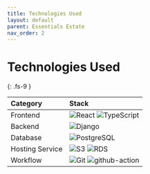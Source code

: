 ```yaml
---
title: Technologies Used
layout: default
parent: Essentials Estate
nav_order: 2
---
```


# Technologies Used
{: .fs-9 }

| Category        | Stack                   |
| :-------------- | :---------------------- |
| Frontend        | ![React] ![TypeScript]  |
| Backend         | ![Django]               |
| Database        | ![PostgreSQL]           |
| Hosting Service | ![S3] ![RDS]            |
| Workflow        | ![Git] ![github-action] |

[React]: https://img.shields.io/badge/-React-52BAD7?style=flat&logo=react&logoColor=white
[gitHub-action]: https://img.shields.io/badge/-GitHub_Actions-black?style=flat&logo=github
[Git]: https://img.shields.io/badge/-Git-black?style=flat&logo=git
[TypeScript]: https://img.shields.io/badge/-TypeScript-2f74c0?style=flat&logo=typescript&logoColor=white
[Django]: https://img.shields.io/badge/Django-darkgreen?logo=django
[PostgreSQL]: https://img.shields.io/badge/PostgreSQL-grey?logo=postgresql&logoColor=lightblue
[S3]: https://img.shields.io/badge/AWS_S3-white?logo=amazons3
[RDS]: https://img.shields.io/badge/AWS_RDS-white?logo=amazonrds
